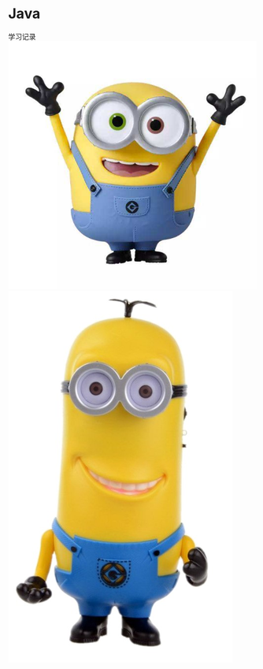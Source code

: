 ﻿# Java
学习记录
![Image text](https://github.com/Liveinthecloud/Java/blob/master/Test/timg.jpg)
![Image text](https://github.com/Liveinthecloud/spiders/blob/master/Image/1.jpg)

